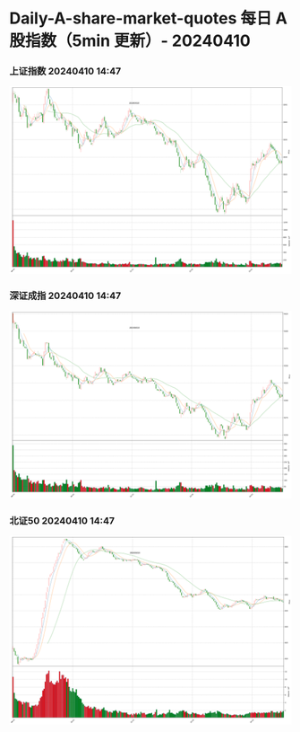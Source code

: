 
# Daily-A-share-market-quotes 每日 A 股指数（5min 更新）- 20240410

### 上证指数 20240410 14:47
![](./fig/2024/4/20240410-sh000001.png)

### 深证成指 20240410 14:47
![](./fig/2024/4/20240410-sz399001.png)

### 北证50 20240410 14:47
![](./fig/2024/4/20240410-bj899050.png)
